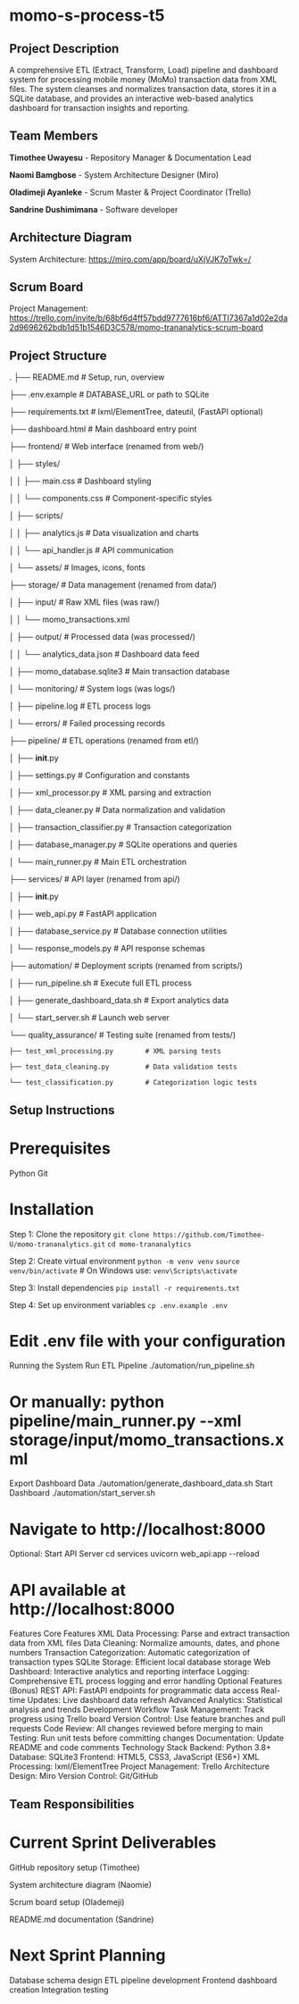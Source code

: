 # momo-s-process-t5

## Project Description
A comprehensive ETL (Extract, Transform, Load) pipeline and dashboard system for processing mobile money (MoMo) transaction data from XML files. The system cleanses and normalizes transaction data, stores it in a SQLite database, and provides an interactive web-based analytics dashboard for transaction insights and reporting.

## Team Members
**Timothee Uwayesu** - Repository Manager & Documentation Lead

**Naomi Bamgbose**  - System Architecture Designer (Miro)

**Oladimeji Ayanleke** - Scrum Master & Project Coordinator (Trello)

**Sandrine Dushimimana** - Software developer

## Architecture Diagram
System Architecture: https://miro.com/app/board/uXjVJK7oTwk=/

## Scrum Board
Project Management: https://trello.com/invite/b/68bf6d4ff57bdd9777616bf6/ATTI7367a1d02e2da2d9696262bdb1d51b1546D3C578/momo-trananalytics-scrum-board

## Project Structure
.
├── README.md                         # Setup, run, overview

├── .env.example                      # DATABASE_URL or path to SQLite

├── requirements.txt                  # lxml/ElementTree, dateutil, (FastAPI optional)

├── dashboard.html                    # Main dashboard entry point

├── frontend/                         # Web interface (renamed from web/)

│   ├── styles/

│   │   ├── main.css                  # Dashboard styling

│   │   └── components.css            # Component-specific styles

│   ├── scripts/

│   │   ├── analytics.js              # Data visualization and charts

│   │   └── api_handler.js            # API communication

│   └── assets/                       # Images, icons, fonts

├── storage/                          # Data management (renamed from data/)

│   ├── input/                        # Raw XML files (was raw/)

│   │   └── momo_transactions.xml

│   ├── output/                       # Processed data (was processed/)

│   │   └── analytics_data.json       # Dashboard data feed

│   ├── momo_database.sqlite3         # Main transaction database

│   └── monitoring/                   # System logs (was logs/)

│       ├── pipeline.log              # ETL process logs

│       └── errors/                   # Failed processing records

├── pipeline/                         # ETL operations (renamed from etl/)

│   ├── __init__.py

│   ├── settings.py                   # Configuration and constants

│   ├── xml_processor.py              # XML parsing and extraction

│   ├── data_cleaner.py               # Data normalization and validation

│   ├── transaction_classifier.py     # Transaction categorization

│   ├── database_manager.py           # SQLite operations and queries

│   └── main_runner.py                # Main ETL orchestration

├── services/                         # API layer (renamed from api/)

│   ├── __init__.py

│   ├── web_api.py                    # FastAPI application

│   ├── database_service.py           # Database connection utilities

│   └── response_models.py            # API response schemas

├── automation/                       # Deployment scripts (renamed from scripts/)

│   ├── run_pipeline.sh               # Execute full ETL process

│   ├── generate_dashboard_data.sh    # Export analytics data

│   └── start_server.sh               # Launch web server

└── quality_assurance/                # Testing suite (renamed from tests/)

    ├── test_xml_processing.py        # XML parsing tests
    
    ├── test_data_cleaning.py         # Data validation tests
    
    └── test_classification.py        # Categorization logic tests

## Setup Instructions
# Prerequisites
Python
Git

# Installation
Step 1: Clone the repository
`git clone https://github.com/Timothee-U/momo-trananalytics.git`
`cd momo-trananalytics`

Step 2: Create virtual environment
`python -m venv venv`
`source venv/bin/activate`  # On Windows use: `venv\Scripts\activate`

Step 3: Install dependencies
`pip install -r requirements.txt`

Step 4: Set up environment variables
`cp .env.example .env`

# Edit .env file with your configuration

Running the System
Run ETL Pipeline
./automation/run_pipeline.sh
# Or manually: python pipeline/main_runner.py --xml storage/input/momo_transactions.xml
Export Dashboard Data
./automation/generate_dashboard_data.sh
Start Dashboard
./automation/start_server.sh
# Navigate to http://localhost:8000
Optional: Start API Server
cd services
uvicorn web_api:app --reload
# API available at http://localhost:8000
Features
Core Features
XML Data Processing: Parse and extract transaction data from XML files
Data Cleaning: Normalize amounts, dates, and phone numbers
Transaction Categorization: Automatic categorization of transaction types
SQLite Storage: Efficient local database storage
Web Dashboard: Interactive analytics and reporting interface
Logging: Comprehensive ETL process logging and error handling
Optional Features (Bonus)
REST API: FastAPI endpoints for programmatic data access
Real-time Updates: Live dashboard data refresh
Advanced Analytics: Statistical analysis and trends
Development Workflow
Task Management: Track progress using Trello board
Version Control: Use feature branches and pull requests
Code Review: All changes reviewed before merging to main
Testing: Run unit tests before committing changes
Documentation: Update README and code comments
Technology Stack
Backend: Python 3.8+
Database: SQLite3
Frontend: HTML5, CSS3, JavaScript (ES6+)
XML Processing: lxml/ElementTree
Project Management: Trello
Architecture Design: Miro
Version Control: Git/GitHub

## Team Responsibilities
# Current Sprint Deliverables

GitHub repository setup (Timothee)

System architecture diagram (Naomie)

Scrum board setup (Olademeji)

README.md documentation (Sandrine)

# Next Sprint Planning
Database schema design
ETL pipeline development
Frontend dashboard creation
Integration testing
